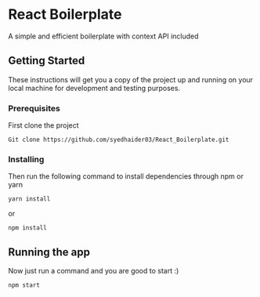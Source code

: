 # React Boilerplate

A simple and efficient boilerplate with context API included

## Getting Started

These instructions will get you a copy of the project up and running on your local machine for development and testing purposes.

### Prerequisites

First clone the project

```
Git clone https://github.com/syedhaider03/React_Boilerplate.git
```

### Installing

Then run the following command to install dependencies through npm or yarn


```
yarn install
```
or 

```
npm install
```

## Running the app

Now just run a command and you are good to start :)

```
npm start
```

